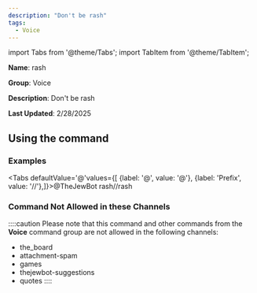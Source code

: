 ```yaml
---
description: "Don't be rash"
tags:
  - Voice
---
```

import Tabs from '@theme/Tabs';
import TabItem from '@theme/TabItem';

**Name**: rash

**Group**: Voice

**Description**: Don't be rash

**Last Updated**: 2/28/2025

## Using the command

### Examples
<Tabs defaultValue='@'values={[ {label: '@', value: '@'}, {label: 'Prefix', value: '//'},]}><TabItem value='@'>@TheJewBot rash</TabItem><TabItem value='//'>//rash</TabItem></Tabs>

### Command Not Allowed in these Channels
::::caution Please note that this command and other commands from the **Voice** command group are not allowed in the following channels:
- the_board
- attachment-spam
- games
- thejewbot-suggestions
- quotes
::::